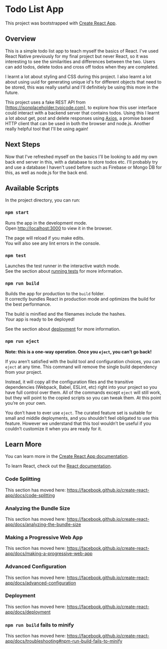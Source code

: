 # Todo List App

This project was bootstrapped with [Create React App](https://github.com/facebook/create-react-app).

## Overview
This is a simple todo list app to teach myself the basics of React. I've used React Native previously for my final project but never React, so it was interesting to see the similarities and differences between the two. Users can add todos, delete todos and cross off todos when they are completed.

I learnt a lot about styling and CSS during this project. I also learnt a lot about using uuid for generating unique id's for different objects that need to be stored, this was really useful and I'll definitiely be using this more in the future. 

This project uses a fake REST API from [https://jsonplaceholder.typicode.com], to explore how this user interface could interact with a backend server that contains todos. Using this I learnt a lot about get, post and delete responses using [Axios](https://github.com/axios/axios), a promise based HTTP client that can be used in both the browser and node.js. Another really helpful tool that I'll be using again! 

## Next Steps
Now that I've refreshed myself on the basics I'll be looking to add my own back end server in this, with a database to store todos etc. I'll probably try and use a database I haven't used before such as Firebase or Mongo DB for this, as well as node.js for the back end. 


## Available Scripts

In the project directory, you can run:

### `npm start`

Runs the app in the development mode.<br>
Open [http://localhost:3000](http://localhost:3000) to view it in the browser.

The page will reload if you make edits.<br>
You will also see any lint errors in the console.

### `npm test`

Launches the test runner in the interactive watch mode.<br>
See the section about [running tests](https://facebook.github.io/create-react-app/docs/running-tests) for more information.

### `npm run build`

Builds the app for production to the `build` folder.<br>
It correctly bundles React in production mode and optimizes the build for the best performance.

The build is minified and the filenames include the hashes.<br>
Your app is ready to be deployed!

See the section about [deployment](https://facebook.github.io/create-react-app/docs/deployment) for more information.

### `npm run eject`

**Note: this is a one-way operation. Once you `eject`, you can’t go back!**

If you aren’t satisfied with the build tool and configuration choices, you can `eject` at any time. This command will remove the single build dependency from your project.

Instead, it will copy all the configuration files and the transitive dependencies (Webpack, Babel, ESLint, etc) right into your project so you have full control over them. All of the commands except `eject` will still work, but they will point to the copied scripts so you can tweak them. At this point you’re on your own.

You don’t have to ever use `eject`. The curated feature set is suitable for small and middle deployments, and you shouldn’t feel obligated to use this feature. However we understand that this tool wouldn’t be useful if you couldn’t customize it when you are ready for it.

## Learn More

You can learn more in the [Create React App documentation](https://facebook.github.io/create-react-app/docs/getting-started).

To learn React, check out the [React documentation](https://reactjs.org/).

### Code Splitting

This section has moved here: https://facebook.github.io/create-react-app/docs/code-splitting

### Analyzing the Bundle Size

This section has moved here: https://facebook.github.io/create-react-app/docs/analyzing-the-bundle-size

### Making a Progressive Web App

This section has moved here: https://facebook.github.io/create-react-app/docs/making-a-progressive-web-app

### Advanced Configuration

This section has moved here: https://facebook.github.io/create-react-app/docs/advanced-configuration

### Deployment

This section has moved here: https://facebook.github.io/create-react-app/docs/deployment

### `npm run build` fails to minify

This section has moved here: https://facebook.github.io/create-react-app/docs/troubleshooting#npm-run-build-fails-to-minify
